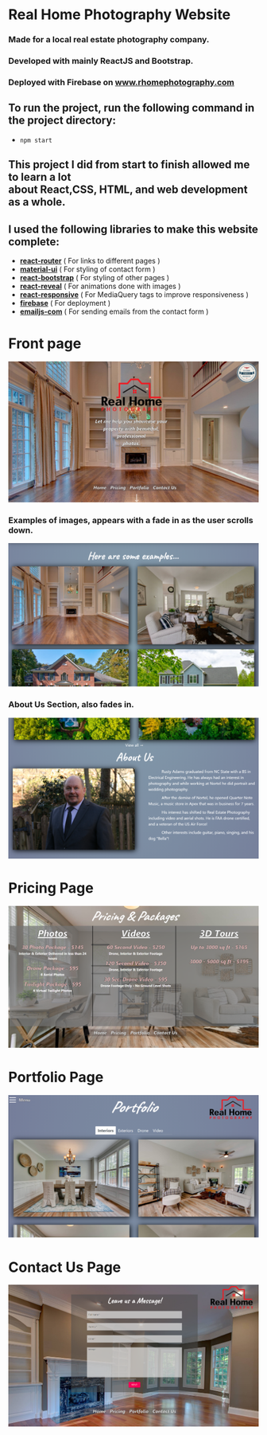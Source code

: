 # Real Home Photography Website

### Made for a local real estate photography company.

### Developed with mainly ReactJS and Bootstrap.

### Deployed with Firebase on www.rhomephotography.com

## To run the project, run the following command in the project directory:
  - `npm start`

## This project I did from start to finish allowed me to learn a lot <br/> about React,CSS, HTML, and web development as a whole.

## I used the following libraries to make this website complete:
  - <b>[react-router](https://reactrouter.com/web/guides/quick-start)</b> ( For links to different pages )
  - <b>[material-ui](https://material-ui.com/)</b> ( For styling of contact form )
  - <b>[react-bootstrap](https://react-bootstrap.github.io/getting-started/introduction)</b> ( For styling of other pages )
  - <b>[react-reveal](https://www.react-reveal.com/docs/)</b> ( For animations done with images )
  - <b>[react-responsive](https://www.npmjs.com/package/react-responsive)</b> ( For MediaQuery tags to improve responsiveness )
  - <b>[firebase](https://firebase.google.com/docs/web/setup)</b> ( For deployment )
  - <b>[emailjs-com](https://www.emailjs.com/)</b> ( For sending emails from the contact form )

# Front page

![image](readmeImages/Frontpage1.png)
### Examples of images, appears with a fade in as the user scrolls down.
![image](readmeImages/Frontpage2.png)
### About Us Section, also fades in.
![image](readmeImages/Frontpage3.png)

# Pricing Page
![image](readmeImages/PricingPage.png)

# Portfolio Page
![image](readmeImages/PortfolioPage.png)

# Contact Us Page
![image](readmeImages/ContactPage.png)
